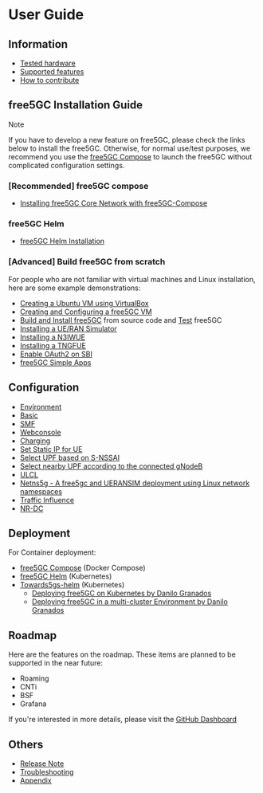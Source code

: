 <!-- Google tag (gtag.js) --> <script async src="https://www.googletagmanager.com/gtag/js?id=G-JETJ7TJ805"></script> <script> window.dataLayer = window.dataLayer || []; function gtag(){dataLayer.push(arguments);} gtag('js', new Date()); gtag('config', 'G-JETJ7TJ805'); </script>

# User Guide

## Information

- [Tested hardware](./hardware.md)
- [Supported features](./features.md)
- [How to contribute](./contribute.md)

## free5GC Installation Guide

>[!NOTE]
> If you have to develop a new feature on free5GC, please check the links below to install the free5GC.
> Otherwise, for normal use/test purposes, we recommend you use the [free5GC Compose](https://github.com/free5gc/free5gc-compose) to launch the free5GC without complicated configuration settings.

### [Recommended] free5GC compose
- [Installing free5GC Core Network with free5GC-Compose](./0-compose.md)

### free5GC Helm
- [free5GC Helm Installation](./7-free5gc-helm.md)

### [Advanced] Build free5GC from scratch

For people who are not familiar with virtual machines and Linux installation, here are some example demonstrations:

- [Creating a Ubuntu VM using VirtualBox](./1-vm-en.md)
- [Creating and Configuring a free5GC VM](./2-config-vm-en.md)
- [Build and Install free5GC](./3-install-free5gc.md) from source code and [Test](./4-test-free5gc.md) free5GC
- [Installing a UE/RAN Simulator](./5-install-ueransim.md)
- [Installing a N3IWUE](./n3iwue-installation.md)
- [Installing a TNGFUE](./TNGF/tngfue-installation.md)
- [Enable OAuth2 on SBI](./../doc/OAuth2/oauth2_enable.md)
- [free5GC Simple Apps](./6-simple-app.md)

<!-- TODO: should update the tutorial videos -->
<!-- - All of tutorial videos are available at our YouTube channel:
    - [English](https://www.youtube.com/watch?v=R-9vH_6VJ2Q&list=PLeDUIabcS2_rQd3yVJrBAYb-MbcqNgjC9)
    - [Chinese](https://www.youtube.com/watch?v=lD5iYvCB4CQ&list=PLeDUIabcS2_pdhCN3sz5gFdT-mTukyX-v)
    - [Environment setup of multiple SMF, DNN, and UPF](https://www.youtube.com/watch?v=AEMrjKRWarw) --> 

## Configuration
- [Environment](./Environment.md)
- [Basic](./Configuration.md)
- [SMF](./SMF-Config.md)
- [Webconsole](./Webconsole/Create-Subscriber-via-webconsole.md)
- [Charging](./Charging/setting.md)
- [Set Static IP for UE](./Static-IP/set-static-ip.md)
- [Select UPF based on S-NSSAI](https://github.com/s5uishida/free5gc_ueransim_snssai_upf_sample_config)
- [Select nearby UPF according to the connected gNodeB](https://github.com/s5uishida/free5gc_ueransim_nearby_upf_sample_config)
- [ULCL](https://github.com/s5uishida/free5gc_ueransim_ulcl_sample_config)
- [Netns5g - A free5gc and UERANSIM deployment using Linux network namespaces](https://github.com/konradkar2/netns5g)
- [Traffic Influence](./8-traffic-influence.md)
- [NR-DC](./9-nr-dc.md)

## Deployment

For Container deployment:

- [free5GC Compose](https://github.com/free5gc/free5gc-compose) (Docker Compose)
- [free5GC Helm](https://github.com/free5gc/free5gc-helm) (Kubernetes)
- [Towards5gs-helm](https://github.com/Orange-OpenSource/towards5gs-helm) (Kubernetes)
    - [Deploying free5GC on Kubernetes by Danilo Granados](https://www.linkedin.com/feed/update/urn:li:activity:7150871881020002305?utm_source=share&utm_medium=member_desktop)
    - [Deploying free5GC in a multi-cluster Environment by Danilo Granados](https://www.linkedin.com/feed/update/urn:li:activity:7159899595810992128?utm_source=share&utm_medium=member_desktop)

## Roadmap

Here are the features on the roadmap. These items are planned to be supported in the near future:

- Roaming
- CNTi
- BSF
- Grafana

If you're interested in more details, please visit the [GitHub Dashboard](https://github.com/users/ianchen0119/projects/4/views/5)

## Others
- [Release Note](https://github.com/free5gc/free5gc/releases)
- [Troubleshooting](./Troubleshooting.md)
- [Appendix](./Appendix.md)
